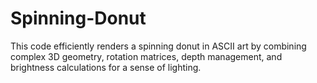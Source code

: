 # Spinning-Donut
This code efficiently renders a spinning donut in ASCII art by combining complex 3D geometry, rotation matrices, depth management, and brightness calculations for a sense of lighting.
